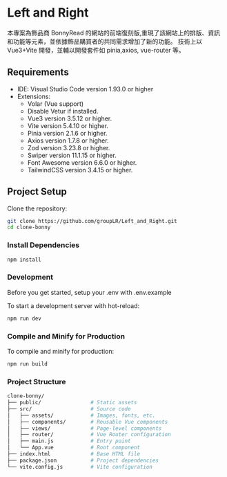 # Left and Right

本專案為飾品商 BonnyRead 的網站的前端復刻版,重現了該網站上的排版、資訊和功能等元素，並依據飾品購買者的共同需求增加了新的功能。
技術上以 Vue3+Vite 開發，並輔以開發套件如 pinia,axios, vue-router 等。

## Requirements

- IDE: Visual Studio Code version 1.93.0 or higher
- Extensions:
  - Volar (Vue support)
  - Disable Vetur if installed.
  - Vue3 version 3.5.12 or higher.
  - Vite version 5.4.10 or higher.
  - Pinia version 2.1.6 or higher.
  - Axios version 1.7.8 or higher.
  - Zod version 3.23.8 or higher.
  - Swiper version 11.1.15 or higher.
  - Font Awesome version 6.6.0 or higher.
  - TailwindCSS version 3.4.15 or higher.

## Project Setup

Clone the repository:

```sh
git clone https://github.com/groupLR/Left_and_Right.git
cd clone-bonny
```

### Install Dependencies

```sh
npm install
```

### Development

Before you get started, setup your .env with .env.example

To start a development server with hot-reload:

```sh
npm run dev
```

### Compile and Minify for Production

To compile and minify for production:

```sh
npm run build
```

### Project Structure

```sh
clone-bonny/
├── public/                # Static assets
├── src/                   # Source code
│   ├── assets/            # Images, fonts, etc.
│   ├── components/        # Reusable Vue components
│   ├── views/             # Page-level components
│   ├── router/            # Vue Router configuration
│   ├── main.js            # Entry point
│   └── App.vue            # Root component
├── index.html             # Base HTML file
├── package.json           # Project dependencies
└── vite.config.js         # Vite configuration
```
